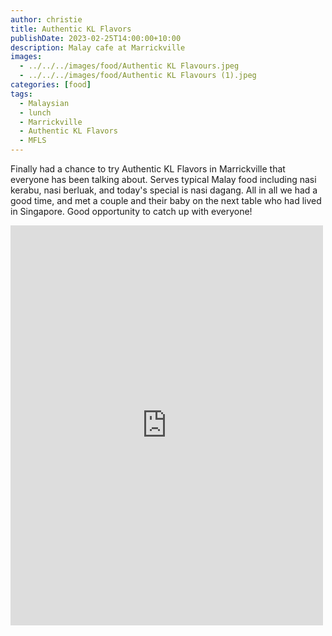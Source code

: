```yaml
---
author: christie
title: Authentic KL Flavors
publishDate: 2023-02-25T14:00:00+10:00
description: Malay cafe at Marrickville
images:
  - ../../../images/food/Authentic KL Flavours.jpeg
  - ../../../images/food/Authentic KL Flavours (1).jpeg
categories: [food]
tags:
  - Malaysian
  - lunch
  - Marrickville
  - Authentic KL Flavors
  - MFLS
---
```


Finally had a chance to try Authentic KL Flavors in Marrickville that everyone has been talking about. Serves typical Malay food including nasi kerabu, nasi berluak, and today's special is nasi dagang. All in all we had a good time, and met a couple and their baby on the next table who had lived in Singapore. Good opportunity to catch up with everyone!

<iframe src="https://www.facebook.com/plugins/post.php?href=https%3A%2F%2Fwww.facebook.com%2Fchris1.tham%2Fposts%2Fpfbid02oDZRrGtJDCxDtrWKML4Y5qEACiQkbZZhw26ekikT4FXaTj5X7ZCva91CPTcSb2Dnl&show_text=true&width=500" width="500" height="640" style="border:none;overflow:hidden" scrolling="no" frameborder="0" allowfullscreen="true" allow="autoplay; clipboard-write; encrypted-media; picture-in-picture; web-share"></iframe>
